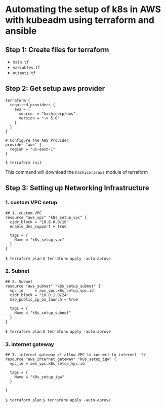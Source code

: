 
# Automating the setup of k8s in AWS with kubeadm using terraform and ansible


## Step 1: Create files for terraform

- `main.tf`
- `variables.tf`
- `outputs.tf`


## Step 2: Get setup aws provider

```hcl
terraform {
  required_providers {
    aws = {
      source  = "hashicorp/aws"
      version = "~> 5.0"
    }
  }
}

# Configure the AWS Provider
provider "aws" {
  region = "us-east-1"
}
```

`$ terraform init`

This command will download the `hashicorp/aws` module of terraform


## Step 3: Setting up Networking Infrastructure

### 1. custom VPC setup

```hcl
## 1. custom VPC 
resource "aws_vpc" "k8s_setup_vpc" {
  cidr_block = "10.0.0.0/16"
  enable_dns_support = true

  tags = {
    Name = "k8s_setup_vpc"
  }
}
```


`$ terraform plan`
`$ terraform apply -auto-aprove`

### 2. Subnet 


```hcl
## 2. Subnet 
resource "aws_subnet" "k8s_setup_subnet" {
  vpc_id     = aws_vpc.k8s_setup_vpc.id
  cidr_block = "10.0.1.0/24"
  map_public_ip_on_launch = true

  tags = {
    Name = "k8s_setup_subnet"
  }  
}
```


`$ terraform plan`
`$ terraform apply -auto-aprove`


### 3. internet gateway


```hcl
## 3. internet gateway /* allow VPC to connect to internet  */
resource "aws_internet_gateway" "k8s_setup_igw" {
  vpc_id = aws_vpc.k8s_setup_vpc.id

  tags = {
    Name = "k8s_setup_igw"
  }

}

```

`$ terraform plan`
`$ terraform apply -auto-aprove`

